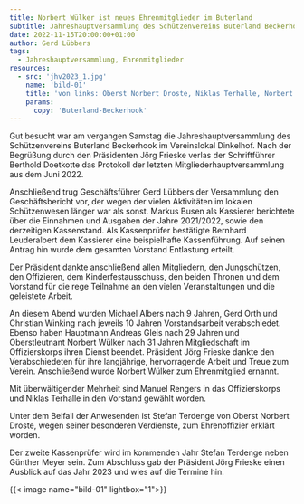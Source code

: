 ```yaml
---
title: Norbert Wülker ist neues Ehrenmitglieder im Buterland
subtitle: Jahreshauptversammlung des Schützenvereins Buterland Beckerhook
date: 2022-11-15T20:00:00+01:00
author: Gerd Lübbers
tags:
  - Jahreshauptversammlung, Ehrenmitglieder
resources:
  - src: 'jhv2023_1.jpg'
    name: 'bild-01'
    title: 'von links: Oberst Norbert Droste, Niklas Terhalle, Norbert Wülker, Manuel Rengers, Stefan Terdenge, Christian Winking, Gerd Orth, Präsident Jörg Frieske und König Martin Schreiber'
    params:
      copy: 'Buterland-Beckerhook'
---
```





Gut besucht war am vergangen Samstag die Jahreshauptversammlung des Schützenvereins
Buterland Beckerhook im Vereinslokal Dinkelhof.
Nach der Begrüßung durch den Präsidenten Jörg Frieske verlas der Schriftführer
Berthold Doetkotte das Protokoll der letzten Mitgliederhauptversammlung aus dem Juni 2022.
<!--more-->
Anschließend trug Geschäftsführer Gerd Lübbers der Versammlung den Geschäftsbericht vor,
der wegen der vielen Aktivitäten im lokalen Schützenwesen länger war als sonst.
Markus Busen als Kassierer berichtete über die Einnahmen und Ausgaben der Jahre 2021/2022, sowie den
derzeitigen Kassenstand. Als Kassenprüfer bestätigte Bernhard Leuderalbert dem Kassierer eine beispielhafte
Kassenführung. Auf seinen Antrag hin wurde dem gesamten Vorstand Entlastung erteilt.  

Der Präsident dankte anschließend allen Mitgliedern, den Jungschützen, den Offizieren, dem Kinderfestausschuss, den beiden Thronen und dem Vorstand für die rege Teilnahme an den vielen Veranstaltungen und die geleistete Arbeit.  

An diesem Abend wurden Michael Albers nach 9 Jahren, Gerd Orth und Christian Winking  nach jeweils 10 Jahren Vorstandsarbeit verabschiedet.  
Ebenso haben Hauptmann Andreas Gleis nach 29 Jahren und Oberstleutnant Norbert Wülker nach 31 Jahren Mitgliedschaft im Offizierskorps ihren Dienst beendet.
Präsident Jörg Frieske dankte den Verabschiedeten für ihre langjährige, hervorragende Arbeit und Treue zum Verein. Anschließend wurde Norbert Wülker zum Ehrenmitglied ernannt.  

Mit überwältigender Mehrheit sind Manuel Rengers in das Offizierskorps und Niklas Terhalle in den Vorstand gewählt worden.  

Unter dem Beifall der Anwesenden ist Stefan Terdenge von Oberst Norbert Droste, wegen seiner besonderen Verdienste, zum Ehrenoffizier erklärt worden.  

Der zweite Kassenprüfer wird im kommenden Jahr Stefan Terdenge neben Günther Meyer sein.
Zum Abschluss gab der Präsident Jörg Frieske einen Ausblick auf das Jahr 2023 und wies auf die Termine hin.

{{< image name="bild-01" lightbox="1">}} 

